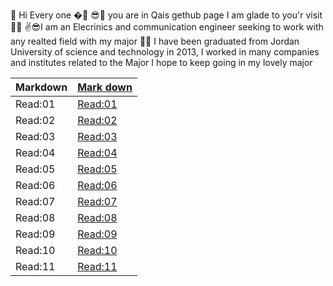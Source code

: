 🙌 Hi Every one �🤳
😎👀 you are in Qais gethub page I am glade to you'r visit 🐱‍💻
✌😎I am an Elecrinics and communication engineer seeking to work with any realted field with my major 🐱‍🚀
I have been graduated from Jordan University of science and technology in 2013, I worked in many companies and institutes related to the Major I hope to keep going in my lovely major

 
|Markdown     |[Mark down](https://qaisalshorman.github.io/Code-102-Reading-Notes/mark%20down%20)   |
|-------------| -------------- |
|Read:01      |[Read:01](https://qaisalshorman.github.io/Code-102-Reading-Notes/class01)     |
|Read:02      |[Read:02](https://qaisalshorman.github.io/Code-102-Reading-Notes/class-2)                |
|Read:03         |[Read:03](https://qaisalshorman.github.io/Code-102-Reading-Notes/Read:%2003)    |
|Read:04     |[Read:04](https://qaisalshorman.github.io/Code-102-Reading-Notes/Read:%2004)      |
|Read:05      |[Read:05](https://qaisalshorman.github.io/Code-102-Reading-Notes/Read:05)    |
|Read:06      |[Read:06](https://qaisalshorman.github.io/Code-102-Reading-Notes/Read:06)     | 
|Read:07      |[Read:07](https://qaisalshorman.github.io/Code-102-Reading-Notes/Read07)     |
|Read:08      |[Read:08](https://qaisalshorman.github.io/Code-102-Reading-Notes/Read08)       |
|Read:09      |[Read:09](https://qaisalshorman.github.io/Code-102-Reading-Notes/Read:09)     |
|Read:10      |[Read:10](https://qaisalshorman.github.io/Code-102-Reading-Notes/Read:10)        |
|Read:11      |[Read:11](https://qaisalshorman.github.io/Code-102-Reading-Notes/Read:11)      |
